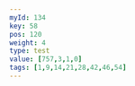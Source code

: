 ```yaml
---
myId: 134
key: 58
pos: 120
weight: 4
type: test
value: [757,3,1,0]
tags: [1,9,14,21,28,42,46,54]
---
```

